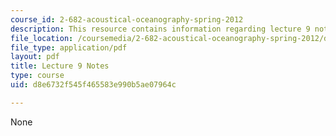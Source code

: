 ```yaml
---
course_id: 2-682-acoustical-oceanography-spring-2012
description: This resource contains information regarding lecture 9 notes.
file_location: /coursemedia/2-682-acoustical-oceanography-spring-2012/d8e6732f545f465583e990b5ae07964c_MIT2_682S12_lec09.pdf
file_type: application/pdf
layout: pdf
title: Lecture 9 Notes
type: course
uid: d8e6732f545f465583e990b5ae07964c

---
```

None